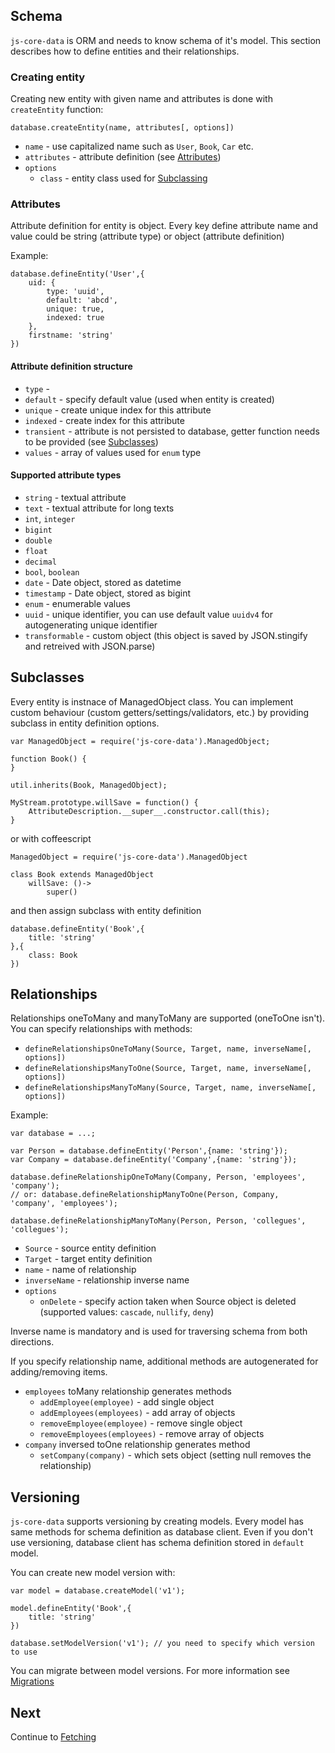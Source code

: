 ## Schema

`js-core-data` is ORM and needs to know schema of it's model. This section describes how to define entities and their relationships.
  

### Creating entity

Creating new entity with given name and attributes is done with `createEntity` function:

`database.createEntity(name, attributes[, options])`

- `name` - use capitalized name such as `User`, `Book`, `Car` etc.
- `attributes` - attribute definition (see [Attributes](#attributes))
- `options` 
    - `class` - entity class used for [Subclassing](#subclasses) 

### Attributes

Attribute definition for entity is object. Every key define attribute name and value could be string (attribute type) or object (attribute definition)
 
Example: 

```
database.defineEntity('User',{
    uid: {
        type: 'uuid',
        default: 'abcd',
        unique: true,
        indexed: true
    },
    firstname: 'string'
})
```

#### Attribute definition structure

- `type` - 
- `default` - specify default value (used when entity is created)
- `unique` - create unique index for this attribute
- `indexed` - create index for this attribute
- `transient` - attribute is not persisted to database, getter function needs to be provided (see [Subclasses](#subclasses))
- `values` - array of values used for `enum` type

#### Supported attribute types

- `string` - textual attribute
- `text` - textual attribute for long texts
- `int`, `integer`
- `bigint`
- `double`
- `float`
- `decimal`
- `bool`, `boolean`
- `date` - Date object, stored as datetime
- `timestamp` - Date object, stored as bigint
- `enum` - enumerable values
- `uuid` - unique identifier, you can use default value `uuidv4` for autogenerating unique identifier
- `transformable` - custom object (this object is saved by JSON.stingify and retreived with JSON.parse)
 


## Subclasses

Every entity is instnace of ManagedObject class. You can implement custom behaviour (custom getters/settings/validators, etc.) by providing subclass in entity definition options.


```
var ManagedObject = require('js-core-data').ManagedObject;

function Book() {
}

util.inherits(Book, ManagedObject);

MyStream.prototype.willSave = function() {
    AttributeDescription.__super__.constructor.call(this);
}
```

or with coffeescript

```
ManagedObject = require('js-core-data').ManagedObject

class Book extends ManagedObject
    willSave: ()->
        super()
```

and then assign subclass with entity definition

```
database.defineEntity('Book',{
    title: 'string'
},{
    class: Book
})
```


## Relationships

Relationships oneToMany and manyToMany are supported (oneToOne isn't). You can specify relationships with methods:

- `defineRelationshipsOneToMany(Source, Target, name, inverseName[, options])`
- `defineRelationshipsManyToOne(Source, Target, name, inverseName[, options])`
- `defineRelationshipsManyToMany(Source, Target, name, inverseName[, options])`

Example:

```
var database = ...;

var Person = database.defineEntity('Person',{name: 'string'});
var Company = database.defineEntity('Company',{name: 'string'});

database.defineRelationshipOneToMany(Company, Person, 'employees', 'company');
// or: database.defineRelationshipManyToOne(Person, Company, 'company', 'employees');

database.defineRelationshipManyToMany(Person, Person, 'collegues', 'collegues');
```

- `Source` - source entity definition
- `Target` - target entity definition
- `name` - name of relationship
- `inverseName` - relationship inverse name
- `options`
    - `onDelete` - specify action taken when Source object is deleted (supported values: `cascade`, `nullify`, `deny`)

Inverse name is mandatory and is used for traversing schema from both directions.

If you specify relationship name, additional methods are autogenerated for adding/removing items.

- `employees` toMany relationship generates methods
    - `addEmployee(employee)` - add single object
    - `addEmployees(employees)` - add array of objects
    - `removeEmployee(employee)` - remove single object
    - `removeEmployees(employees)` - remove array of objects
- `company` inversed toOne relationship generates method
    - `setCompany(company)` - which sets object (setting null removes the relationship)


## Versioning

`js-core-data` supports versioning by creating models. Every model has same methods for schema definition as database client. Even if you don't use versioning, database client has schema definition stored in `default` model.

You can create new model version with:

```
var model = database.createModel('v1');

model.defineEntity('Book',{
    title: 'string'
})

database.setModelVersion('v1'); // you need to specify which version to use
```

You can migrate between model versions. For more information see [Migrations](migrations.md)

## Next

Continue to [Fetching](fetching.md)